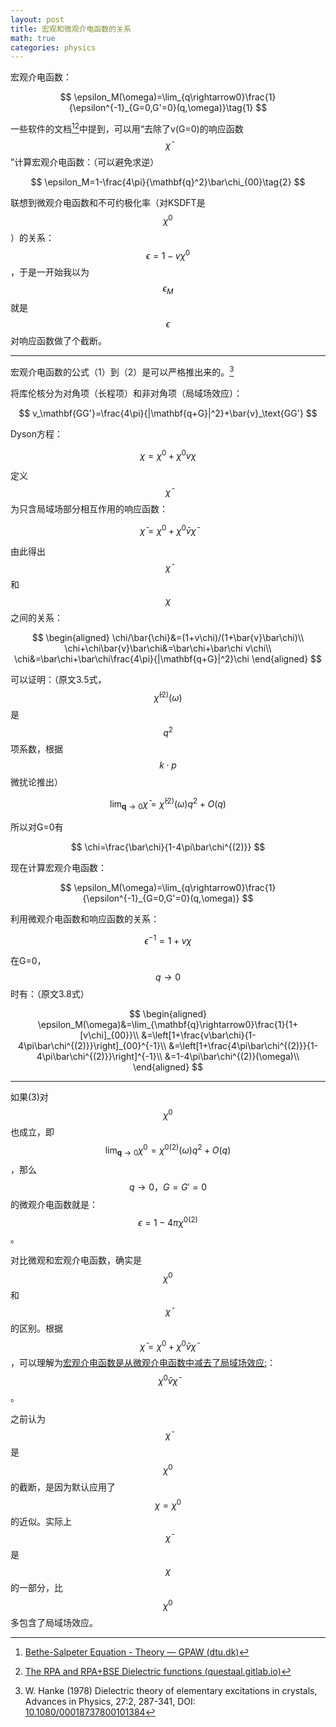 ```yaml
---
layout: post
title: 宏观和微观介电函数的关系
math: true
categories: physics
---
```


宏观介电函数：

$$
\epsilon_M(\omega)=\lim_{q\rightarrow0}\frac{1}{\epsilon^{-1}_{G=0,G'=0}(q,\omega)}\tag{1}
$$

一些软件的文档[^2][^3]中提到，可以用“去除了v(G=0)的响应函数$$\bar\chi$$”计算宏观介电函数：（可以避免求逆）

$$
\epsilon_M=1-\frac{4\pi}{\mathbf{q}^2}\bar\chi_{00}\tag{2}
$$

联想到微观介电函数和不可约极化率（对KSDFT是$$\chi^0$$）的关系：$$\epsilon=1-v\chi^0$$，于是一开始我以为$$\epsilon_M$$就是$$\epsilon$$对响应函数做了个截断。

---

宏观介电函数的公式（1）到（2）是可以严格推出来的。[^1]

将库伦核分为对角项（长程项）和非对角项（局域场效应）：

$$
v_\mathbf{GG'}=\frac{4\pi}{|\mathbf{q+G}|^2}+\bar{v}_\text{GG'}
$$

Dyson方程：

$$
\chi=\chi^0+\chi^0v\chi
$$

定义$$\bar\chi$$为只含局域场部分相互作用的响应函数：

$$
\bar\chi=\chi^0+\chi^0\bar{v}\bar\chi
$$

由此得出$$\bar\chi$$和$$\chi$$之间的关系：

$$
\begin{aligned}
\chi/\bar{\chi}&=(1+v\chi)/(1+\bar{v}\bar\chi)\\
\chi+\chi\bar{v}\bar\chi&=\bar\chi+\bar\chi v\chi\\
\chi&=\bar\chi+\bar\chi\frac{4\pi}{|\mathbf{q+G}|^2}\chi
\end{aligned}
$$

可以证明：（原文3.5式，$$\bar\chi^{(2)}(\omega)$$是$$q^2$$项系数，根据$$k\cdot p$$微扰论推出）

$$
\lim_{\mathbf{q}\rightarrow0}\bar\chi=\bar\chi^{(2)}(\omega)q^2+O(q)\tag{3}
$$

所以对G=0有

$$
\chi=\frac{\bar\chi}{1-4\pi\bar\chi^{(2)}}
$$

现在计算宏观介电函数：

$$
\epsilon_M(\omega)=\lim_{q\rightarrow0}\frac{1}{\epsilon^{-1}_{G=0,G'=0}(q,\omega)}
$$

利用微观介电函数和响应函数的关系：

$$
\epsilon^{-1}=1+v\chi
$$

在G=0，$$q\rightarrow 0$$时有：（原文3.8式）

$$
\begin{aligned}
\epsilon_M(\omega)&=\lim_{\mathbf{q}\rightarrow0}\frac{1}{1+[v\chi]_{00}}\\
&=\left[1+\frac{v\bar\chi}{1-4\pi\bar\chi^{(2)}}\right]_{00}^{-1}\\
&=\left[1+\frac{4\pi\bar\chi^{(2)}}{1-4\pi\bar\chi^{(2)}}\right]^{-1}\\
&=1-4\pi\bar\chi^{(2)}(\omega)\\
\end{aligned}
$$

---

如果(3)对$$\chi^0$$也成立，即$$\lim_{\mathbf{q}\rightarrow0}\chi^0=\chi^{0(2)}(\omega)q^2+O(q)$$，那么$$q\rightarrow0，G=G'=0$$的微观介电函数就是：$$\epsilon=1-4\pi\chi^{0(2)}$$。

对比微观和宏观介电函数，确实是$$\chi^0$$和$$\bar\chi$$的区别。根据$$\bar\chi=\chi^0+\chi^0\bar{v}\bar\chi$$，可以理解为<u>宏观介电函数是从微观介电函数中减去了局域场效应:</u>：$$\chi^0\bar{v}\bar\chi$$。

之前认为$$\bar\chi$$是$$\chi^0$$的截断，是因为默认应用了$$\chi=\chi^0$$的近似。实际上$$\bar\chi$$是$$\chi$$的一部分，比$$\chi^0$$多包含了局域场效应。

[^1]: W. Hanke (1978) Dielectric theory of elementary excitations in crystals, Advances in Physics, 27:2, 287-341, DOI: [10.1080/00018737800101384](https://doi.org/10.1080/00018737800101384)
[^2]: [Bethe-Salpeter Equation - Theory — GPAW (dtu.dk)](https://wiki.fysik.dtu.dk/gpaw/documentation/bse/bse.html#dielectric-function-and-its-relation-to-spectra)
[^3]: [The RPA and RPA+BSE Dielectric functions (questaal.gitlab.io)](https://questaal.gitlab.io/docs/code/gw_dielectric_doc/)